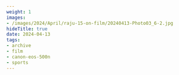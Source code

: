 ```yaml
---
weight: 1
images:
- /images/2024/April/raju-15-on-film/20240413-Photo03_6-2.jpg
hideTitle: true
date: 2024-04-13
tags:
- archive
- film
- canon-eos-500n
- sports
---
```


